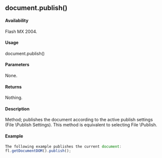 ## document.publish()

#### Availability

Flash MX 2004.

#### Usage

document.publish()

#### Parameters

None.

#### Returns

Nothing.

#### Description

Method; publishes the document according to the active publish settings (File \Publish Settings). This method is equivalent to selecting File \Publish.

#### Example

```javascript
The following example publishes the current document:
fl.getDocumentDOM().publish();

```